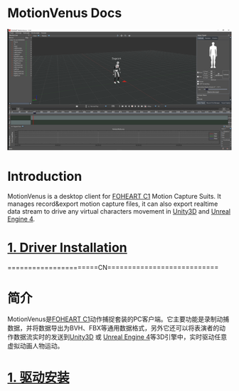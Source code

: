 # MotionVenus Docs

![MainThumb](https://raw.githubusercontent.com/FOHEART/MotionVenusHelp/master/img/MotionVenus_1_2_8.png)

# Introduction
MotionVenus is a desktop client for [FOHEART C1](http://www.foheart.com/) Motion Capture Suits. It manages record&export motion capture files, it can also export realtime data stream to drive any virtual characters movement in [Unity3D](https://unity3d.com) and [Unreal Engine 4](https://www.unrealengine.com).<br>
# [1. Driver Installation](https://github.com/FOHEART/MotionVenusHelp/blob/master/driver/driverinstall.md)

======================CN===========================<br>
# 简介
MotionVenus是[FOHEART C1](http://www.foheart.com/)动作捕捉套装的PC客户端。它主要功能是录制动捕数据，并将数据导出为BVH、FBX等通用数据格式，另外它还可以将表演者的动作数据流实时的发送到[Unity3D](https://unity3d.com) 或 [Unreal Engine 4](https://www.unrealengine.com)等3D引擎中，实时驱动任意虚拟动画人物运动。
# [1. 驱动安装](https://github.com/FOHEART/MotionVenusHelp/blob/master/driver/driverinstall.md)